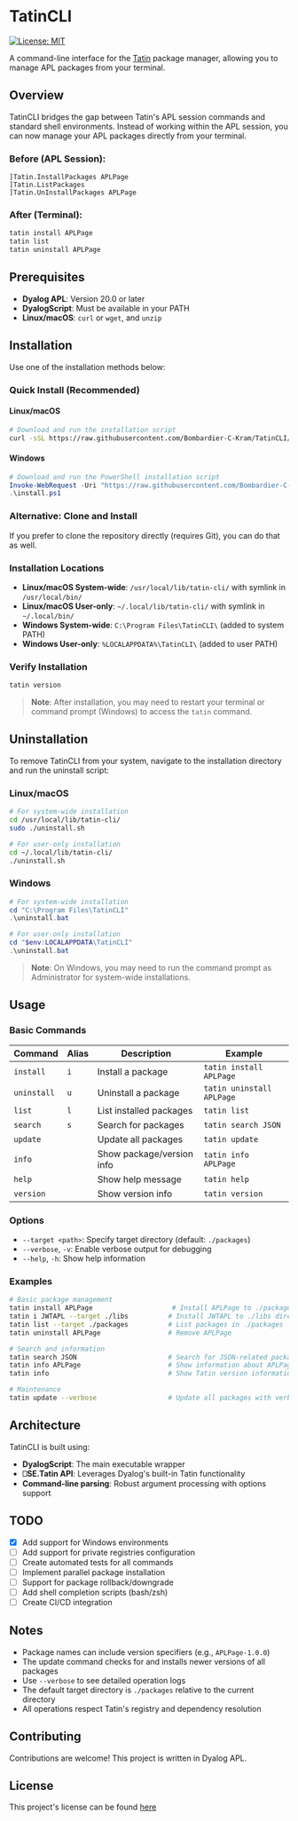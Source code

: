# TatinCLI
[![License: MIT](https://img.shields.io/badge/License-MIT-yellow.svg)](https://opensource.org/licenses/MIT)



A command-line interface for the [Tatin](https://tatin.dev) package manager, allowing you to manage APL packages from your terminal.

## Overview

TatinCLI bridges the gap between Tatin's APL session commands and standard shell environments. Instead of working within the APL session, you can now manage your APL packages directly from your terminal.

### Before (APL Session):
```apl
]Tatin.InstallPackages APLPage
]Tatin.ListPackages
]Tatin.UnInstallPackages APLPage
```

### After (Terminal):
```bash
tatin install APLPage
tatin list
tatin uninstall APLPage
```

## Prerequisites

- **Dyalog APL**: Version 20.0 or later
- **DyalogScript**: Must be available in your PATH
- **Linux/macOS**: `curl` or `wget`, and `unzip`

## Installation

Use one of the installation methods below:

### Quick Install (Recommended)

#### Linux/macOS
```bash
# Download and run the installation script
curl -sSL https://raw.githubusercontent.com/Bombardier-C-Kram/TatinCLI/main/install.sh | bash
```

#### Windows
```powershell
# Download and run the PowerShell installation script
Invoke-WebRequest -Uri "https://raw.githubusercontent.com/Bombardier-C-Kram/TatinCLI/main/install.ps1" -OutFile "install.ps1"
.\install.ps1
```

### Alternative: Clone and Install

If you prefer to clone the repository directly (requires Git), you can do that as well.

### Installation Locations

- **Linux/macOS System-wide**: `/usr/local/lib/tatin-cli/` with symlink in `/usr/local/bin/`
- **Linux/macOS User-only**: `~/.local/lib/tatin-cli/` with symlink in `~/.local/bin/`
- **Windows System-wide**: `C:\Program Files\TatinCLI\` (added to system PATH)
- **Windows User-only**: `%LOCALAPPDATA%\TatinCLI\` (added to user PATH)

### Verify Installation

```bash
tatin version
```

> **Note**: After installation, you may need to restart your terminal or command prompt (Windows) to access the `tatin` command.

## Uninstallation

To remove TatinCLI from your system, navigate to the installation directory and run the uninstall script:

### Linux/macOS
```bash
# For system-wide installation
cd /usr/local/lib/tatin-cli/
sudo ./uninstall.sh

# For user-only installation
cd ~/.local/lib/tatin-cli/
./uninstall.sh
```

### Windows
```powershell
# For system-wide installation
cd "C:\Program Files\TatinCLI"
.\uninstall.bat

# For user-only installation
cd "$env:LOCALAPPDATA\TatinCLI"
.\uninstall.bat
```

> **Note**: On Windows, you may need to run the command prompt as Administrator for system-wide installations.

## Usage

### Basic Commands

| Command | Alias | Description | Example |
|---------|-------|-------------|---------|
| `install` | `i` | Install a package | `tatin install APLPage` |
| `uninstall` | `u` | Uninstall a package | `tatin uninstall APLPage` |
| `list` | `l` | List installed packages | `tatin list` |
| `search` | `s` | Search for packages | `tatin search JSON` |
| `update` | | Update all packages | `tatin update` |
| `info` | | Show package/version info | `tatin info APLPage` |
| `help` | | Show help message | `tatin help` |
| `version` | | Show version info | `tatin version` |

### Options

- `--target <path>`: Specify target directory (default: `./packages`)
- `--verbose`, `-v`: Enable verbose output for debugging
- `--help`, `-h`: Show help information

### Examples

```bash
# Basic package management
tatin install APLPage                    # Install APLPage to ./packages
tatin i JWTAPL --target ./libs          # Install JWTAPL to ./libs directory
tatin list --target ./packages          # List packages in ./packages
tatin uninstall APLPage                 # Remove APLPage

# Search and information
tatin search JSON                       # Search for JSON-related packages
tatin info APLPage                      # Show information about APLPage
tatin info                              # Show Tatin version information

# Maintenance
tatin update --verbose                  # Update all packages with verbose output
```

## Architecture

TatinCLI is built using:
- **DyalogScript**: The main executable wrapper
- **⎕SE.Tatin API**: Leverages Dyalog's built-in Tatin functionality
- **Command-line parsing**: Robust argument processing with options support

## TODO

- [x] Add support for Windows environments
- [ ] Add support for private registries configuration
- [ ] Create automated tests for all commands
- [ ] Implement parallel package installation
- [ ] Support for package rollback/downgrade
- [ ] Add shell completion scripts (bash/zsh)
- [ ] Create CI/CD integration

## Notes

- Package names can include version specifiers (e.g., `APLPage-1.0.0`)
- The update command checks for and installs newer versions of all packages
- Use `--verbose` to see detailed operation logs
- The default target directory is `./packages` relative to the current directory
- All operations respect Tatin's registry and dependency resolution

## Contributing

Contributions are welcome! This project is written in Dyalog APL.

## License

This project's license can be found [here](LICENSE.MD)